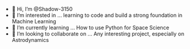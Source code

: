 - 👋 Hi, I’m @Shadow-3150
- 👀 I’m interested in ... learning to code and build a strong foundation in Machine Learning
- 🌱 I’m currently learning ... How to use Python for Space Science
- 💞️ I’m looking to collaborate on ... Any interesting project, especially on Astrodynamics


<!---
Shadow-3150/Shadow-3150 is a ✨ special ✨ repository because its `README.md` (this file) appears on your GitHub profile.
You can click the Preview link to take a look at your changes.
--->
